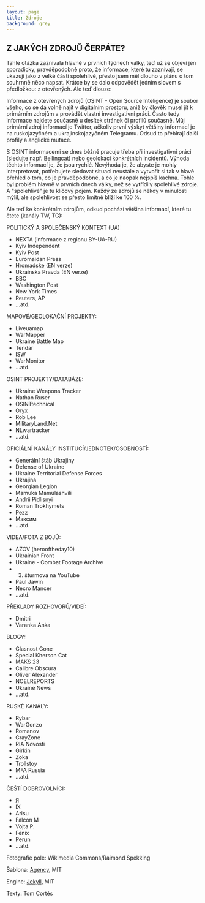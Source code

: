 ```yaml
---
layout: page
title: Zdroje
background: grey
---
```

<div class="col-lg-12 text-center">
	<h2 class="section-heading text-uppercase">Z JAKÝCH ZDROJŮ ČERPÁTE?</h2>
</div>

Tahle otázka zaznívala hlavně v prvních týdnech války, teď už se objeví jen sporadicky, pravděpodobně proto, že informace, které tu zaznívají, se ukazují jako z velké části spolehlivé, přesto jsem měl dlouho v plánu o tom souhrnně něco napsat. Krátce by se dalo odpovědět jedním slovem s předložkou: z otevřených. Ale teď dlouze: 

Informace z otevřených zdrojů (OSINT - Open Source Inteligence) je soubor všeho, co se dá volně najít v digitálním prostoru, aniž by člověk musel jít k primárním zdrojům a provádět vlastní investigativní práci. Často tedy informace najdete současně u desítek stránek či profilů současně. Můj primární zdroj informací je Twitter, ačkoliv první výskyt většiny informací je na ruskojazyčném a ukrajinskojazyčném Telegramu.  Odsud to přebírají další profily a anglické mutace. 

S OSINT informacemi se dnes běžně pracuje třeba při investigativní práci (sledujte např. Bellingcat) nebo geolokaci konkrétních incidentů. Výhoda těchto informací je, že jsou rychlé. Nevýhoda je, že abyste je mohly interpretovat, potřebujete sledovat situaci neustále a vytvořit si tak v hlavě přehled o tom, co je pravděpodobné, a co je naopak nejspíš kachna. Tohle byl problém hlavně v prvních dnech války, než se vytřídily spolehlivé zdroje. A "spolehlivé" je tu klíčový pojem. Každý ze zdrojů se někdy v minulosti mýlil, ale spolehlivost se přesto limitně blíží ke 100 %. 

Ale teď ke konkrétním zdrojům, odkud pochází většina informací, které tu čtete (kanály TW, TG):

POLITICKÝ A SPOLEČENSKÝ KONTEXT (UA)
- NEXTA (informace z regionu BY-UA-RU)
- Kyiv Independent 
- Kyiv Post 
- Euromaidan Press
- Hromadske (EN verze)
- Ukrainska Pravda (EN verze)
- BBC 
- Washington Post 
- New York Times 
- Reuters, AP
- ...atd. 

MAPOVÉ/GEOLOKAČNÍ PROJEKTY:
- Liveuamap 
- WarMapper
- Ukraine Battle Map 
- Tendar 
- ISW
- WarMonitor
- ...atd. 

OSINT PROJEKTY/DATABÁZE:
- Ukraine Weapons Tracker
- Nathan Ruser
- OSINTtechnical
- Oryx
- Rob Lee
- MilitaryLand.Net
- NLwartracker
- ...atd.

OFICIÁLNÍ KANÁLY INSTITUCÍ/JEDNOTEK/OSOBNOSTÍ:
- Generální štáb Ukrajiny
- Defense of Ukraine
- Ukraine Territorial Defense Forces
- Ukrajina 
- Georgian Legion
- Mamuka Mamulashvili
- Andrii Pidlisnyi
- Roman Trokhymets
- Pezz
- Максим
- ...atd.

VIDEA/FOTA Z BOJŮ: 
- AZOV (herooftheday10)
- Ukrainian Front
- Ukraine - Combat Footage Archive
- 3. šturmová na YouTube
- Paul Jawin
- Necro Mancer
- ...atd.

PŘEKLADY ROZHOVORŮ/VIDEÍ:
- Dmitri 
- Varanka Anka

BLOGY:
- Glasnost Gone
- Special Kherson Cat
- MAKS 23
- Calibre Obscura
- Oliver Alexander
- NOELREPORTS
- Ukraine News
- ...atd.

RUSKÉ KANÁLY:
- Rybar 
- WarGonzo 
- Romanov 
- GrayZone 
- RIA Novosti 
- Girkin 
- Zoka
- Trollstoy 
- MFA Russia
- ...atd.

ČEŠTÍ DOBROVOLNÍCI:
- Я
- IX
- Arisu 
- Falcon M 
- Vojta P.
- Fénix 
- Perun 
- ...atd.

Fotografie pole: Wikimedia Commons/Raimond Spekking

Šablona: [Agency](https://github.com/raviriley/agency-jekyll-theme), MIT

Engine: [Jekyll](https://jekyllrb.com/), MIT

Texty: Tom Cortés

